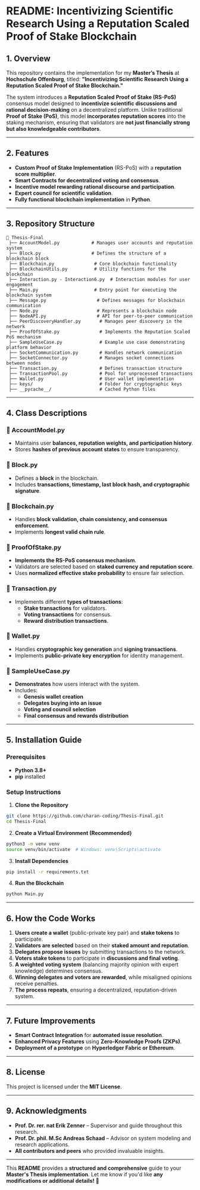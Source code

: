 # **README: Incentivizing Scientific Research Using a Reputation Scaled Proof of Stake Blockchain**

## **1. Overview**
This repository contains the implementation for my **Master’s Thesis** at **Hochschule Offenburg**, titled:
**"Incentivizing Scientific Research Using a Reputation Scaled Proof of Stake Blockchain."**

The system introduces a **Reputation Scaled Proof of Stake (RS-PoS)** consensus model designed to **incentivize scientific discussions and rational decision-making** on a decentralized platform. Unlike traditional **Proof of Stake (PoS)**, this model **incorporates reputation scores** into the staking mechanism, ensuring that validators are **not just financially strong but also knowledgeable contributors**.

---

## **2. Features**
- **Custom Proof of Stake Implementation** (RS-PoS) with a **reputation score multiplier**.
- **Smart Contracts for decentralized voting and consensus**.
- **Incentive model rewarding rational discourse and participation**.
- **Expert council for scientific validation**.
- **Fully functional blockchain implementation** in **Python**.

---

## **3. Repository Structure**
```
📂 Thesis-Final
 ├── AccountModel.py            # Manages user accounts and reputation system
 ├── Block.py                   # Defines the structure of a blockchain block
 ├── Blockchain.py               # Core blockchain functionality
 ├── BlockchainUtils.py          # Utility functions for the blockchain
 ├── Interaction.py - Interaction6.py  # Interaction modules for user engagement
 ├── Main.py                     # Entry point for executing the blockchain system
 ├── Message.py                   # Defines messages for blockchain communication
 ├── Node.py                      # Represents a blockchain node
 ├── NodeAPI.py                   # API for peer-to-peer communication
 ├── PeerDiscoveryHandler.py       # Manages peer discovery in the network
 ├── ProofOfStake.py               # Implements the Reputation Scaled PoS mechanism
 ├── SampleUseCase.py              # Example use case demonstrating platform behavior
 ├── SocketCommunication.py        # Handles network communication
 ├── SocketConnector.py            # Manages socket connections between nodes
 ├── Transaction.py                # Defines transaction structure
 ├── TransactionPool.py            # Pool for unprocessed transactions
 ├── Wallet.py                     # User wallet implementation
 ├── keys/                         # Folder for cryptographic keys
 ├── __pycache__/                  # Cached Python files
```

---

## **4. Class Descriptions**

### **🔹 AccountModel.py**
- Maintains user **balances, reputation weights, and participation history**.
- Stores **hashes of previous account states** to ensure transparency.

### **🔹 Block.py**
- Defines a **block** in the blockchain.
- Includes **transactions, timestamp, last block hash, and cryptographic signature**.

### **🔹 Blockchain.py**
- Handles **block validation, chain consistency, and consensus enforcement**.
- Implements **longest valid chain rule**.

### **🔹 ProofOfStake.py**
- **Implements the RS-PoS consensus mechanism**.
- Validators are selected based on **staked currency and reputation score**.
- Uses **normalized effective stake probability** to ensure fair selection.

### **🔹 Transaction.py**
- Implements different **types of transactions**:
  - **Stake transactions** for validators.
  - **Voting transactions** for consensus.
  - **Reward distribution transactions**.

### **🔹 Wallet.py**
- Handles **cryptographic key generation** and **signing transactions**.
- Implements **public-private key encryption** for identity management.

### **🔹 SampleUseCase.py**
- **Demonstrates** how users interact with the system.
- Includes:
  - **Genesis wallet creation**
  - **Delegates buying into an issue**
  - **Voting and council selection**
  - **Final consensus and rewards distribution**

---

## **5. Installation Guide**

### **Prerequisites**
- **Python 3.8+**
- **pip** installed

### **Setup Instructions**

1. **Clone the Repository**
```bash
git clone https://github.com/charan-coding/Thesis-Final.git
cd Thesis-Final
```

2. **Create a Virtual Environment (Recommended)**
```bash
python3 -m venv venv
source venv/bin/activate  # Windows: venv\Scripts\activate
```

3. **Install Dependencies**
```bash
pip install -r requirements.txt
```

4. **Run the Blockchain**
```bash
python Main.py
```

---

## **6. How the Code Works**

1. **Users create a wallet** (public-private key pair) and **stake tokens** to participate.
2. **Validators are selected** based on their **staked amount and reputation**.
3. **Delegates propose issues** by submitting transactions to the network.
4. **Voters stake tokens** to participate in **discussions and final voting**.
5. **A weighted voting system** (balancing majority opinion with expert knowledge) determines consensus.
6. **Winning delegates and voters are rewarded**, while misaligned opinions receive penalties.
7. **The process repeats**, ensuring a decentralized, reputation-driven system.

---

## **7. Future Improvements**
- **Smart Contract Integration** for **automated issue resolution**.
- **Enhanced Privacy Features** using **Zero-Knowledge Proofs (ZKPs)**.
- **Deployment of a prototype** on **Hyperledger Fabric or Ethereum**.

---

## **8. License**
This project is licensed under the **MIT License**.

---

## **9. Acknowledgments**
- **Prof. Dr. rer. nat Erik Zenner** – Supervisor and guide throughout this research.
- **Prof. Dr. phil. M.Sc Andreas Schaad** – Advisor on system modeling and research applications.
- **All contributors and peers** who provided invaluable insights.

---

This **README** provides a **structured and comprehensive** guide to your **Master's Thesis implementation**. Let me know if you'd like **any modifications or additional details!** 🚀

